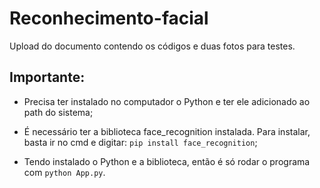 # Reconhecimento-facial
Upload do documento contendo os códigos e duas fotos para testes. 

## Importante:
- Precisa ter instalado no computador o Python e ter ele adicionado ao path do sistema;

- É necessário ter a biblioteca face_recognition instalada. Para instalar, basta ir no cmd e digitar: `pip install face_recognition`;

- Tendo instalado o Python e a biblioteca, então é só rodar o programa com `python App.py`.
